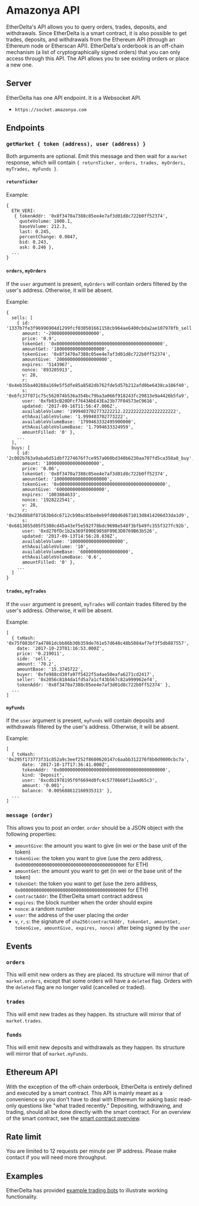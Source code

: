 # Amazonya API

EtherDelta's API allows you to query orders, trades, deposits, and withdrawals. Since EtherDelta is a smart contract, it is also possible to get trades, deposits, and withdrawals from the Ethereum API (through an Ethereum node or Etherscan API). EtherDelta's orderbook is an off-chain mechanism (a list of cryptographically signed orders) that you can only access through this API. The API allows you to see existing orders or place a new one.

## Server

EtherDelta has one API endpoint. It is a Websocket API.

 * `https://socket.amazonya.com`

## Endpoints

### `getMarket { token (address), user (address) }`

Both arguments are optional. Emit this message and then wait for a `market` response, which will contain `{ returnTicker, orders, trades, myOrders, myTrades, myFunds }`.

#### `returnTicker`

Example:
```
{
  ETH_VERI:
   { tokenAddr: '0x8f3470a7388c05ee4e7af3d01d8c722b0ff52374',
     quoteVolume: 1000.1,
     baseVolume: 212.3,
     last: 0.245,
     percentChange: 0.0047,
     bid: 0.243,
     ask: 0.246 },
  ...
}
```

#### `orders`, `myOrders`

If the `user` argument is present, `myOrders` will contain orders filtered by the user's address. Otherwise, it will be absent.

Example:
```
{
  sells: [
    { id: '1337b7fe3f96996904d1299fcf030501661158cb964ae6400cbda2ae107978fb_sell',
      amount: '-2000000000000000000',
      price: '0.9',
      tokenGet: '0x0000000000000000000000000000000000000000',
      amountGet: '1800000000000000000',
      tokenGive: '0x8f3470a7388c05ee4e7af3d01d8c722b0ff52374',
      amountGive: '2000000000000000000',
      expires: '5143967',
      nonce: '893205913',
      v: 28,
      r: '0x4eb35ba40288a169e5f5dfe85a8582db762fde5d57b212afd0be6438ca186f40',
      s: '0x6fc37f071c75c562074b536a354bc79ba3a066f918243fc29813e9a4426b5fa9',
      user: '0xfb83cB20DFcf7643AbE43Ea23b77F04573eC9616',
      updated: '2017-09-16T11:56:47.006Z',
      availableVolume: '1999403702773222212.22222222222222222222',
      ethAvailableVolume: '1.999403702773222',
      availableVolumeBase: '1799463332495900000',
      ethAvailableVolumeBase: '1.7994633324959',
      amountFilled: '0' },
    ...
  ],
  buys: [
    { id: '2c002b763a9aba6d51dbf7274676f7ce957a060bd340b6230aa707fd5ca358a8_buy',
      amount: '10000000000000000000',
      price: '0.06',
      tokenGet: '0x8f3470a7388c05ee4e7af3d01d8c722b0ff52374',
      amountGet: '10000000000000000000',
      tokenGive: '0x0000000000000000000000000000000000000000',
      amountGive: '600000000000000000',
      expires: '1003884633',
      nonce: '1928222541',
      v: 28,
      r: '0x236d8b8f87163b6dc6712cb90ac85be8eb9fd80d6d671013d8414206d33da1d9',
      s: '0x6813055d05f5300cd45a43ef5e592f78bdc9698e548f3bfb49fc355f327fc92b',
      user: '0xd270fDc1b2a369f890E9858F09E3D0769B63b526',
      updated: '2017-09-13T14:56:28.838Z',
      availableVolume: '10000000000000000000',
      ethAvailableVolume: '10',
      availableVolumeBase: '600000000000000000',
      ethAvailableVolumeBase: '0.6',
      amountFilled: '0' },
    ...
  ]
}
```

#### `trades`, `myTrades`

If the `user` argument is present, `myTrades` will contain trades filtered by the user's address. Otherwise, it will be absent.

Example:
```
[
  { txHash: '0x75f083bf7a47861dcbb86b30b359de761e57d648c48b5084af7ef3f5db887557',
    date: '2017-10-23T01:16:53.000Z',
    price: '0.219011',
    side: 'sell',
    amount: '70.2',
    amountBase: '15.3745722',
    buyer: '0xfe988cd30fa97f5422f5a4ae50eafa6271cd2417',
    seller: '0x2056c8184da1fd5a7a1cf43b567c82a999962ef4',
    tokenAddr: '0x8f3470a7388c05ee4e7af3d01d8c722b0ff52374' },
  ...
]
```

#### `myFunds`

If the `user` argument is present, `myFunds` will contain deposits and withdrawals filtered by the user's address. Otherwise, it will be absent.

Example:
```
[
  { txHash: '0x295f173773f31c852a9c3eef252f8600620147c6aabb312276f8b0d9800cbc7a',
      date: '2017-10-17T17:36:41.000Z',
      tokenAddr: '0x0000000000000000000000000000000000000000',
      kind: 'Deposit',
      user: '0xcdb1978195f0f6694d0fc4c5770660f12aad65c3',
      amount: '0.001',
      balance: '0.005688612160935313' },
  ...
]
```

### `message (order)`

This allows you to post an order. `order` should be a JSON object with the following properties:

* `amountGive`: the amount you want to give (in wei or the base unit of the token)
* `tokenGive`: the token you want to give (use the zero address, `0x0000000000000000000000000000000000000000` for ETH)
* `amountGet`: the amount you want to get (in wei or the base unit of the token)
* `tokenGet`: the token you want to get (use the zero address, `0x0000000000000000000000000000000000000000` for ETH)
* `contractAddr`: the EtherDelta smart contract address
* `expires`: the block number when the order should expire
* `nonce`: a random number
* `user`: the address of the user placing the order
* `v`, `r`, `s`: the signature of `sha256(contractAddr, tokenGet, amountGet, tokenGive, amountGive, expires, nonce)` after being signed by the `user`

## Events

### `orders`

This will emit new orders as they are placed. Its structure will mirror that of `market.orders`, except that some orders will have a `deleted` flag. Orders with the `deleted` flag are no longer valid (cancelled or traded).

### `trades`

This will emit new trades as they happen. Its structure will mirror that of `market.trades`.

### `funds`

This will emit new deposits and withdrawals as they happen. Its structure will mirror that of `market.myFunds`.

## Ethereum API

With the exception of the off-chain orderbook, EtherDelta is entirely defined and executed by a smart contract. This API is mainly meant as a convenience so you don't have to deal with Ethereum for asking basic read-only questions like "what traded recently." Depositing, withdrawing, and trading, should all be done directly with the smart contract. For an overview of the smart contract, see the [smart contract overview](SMART_CONTRACT.md).

## Rate limit

You are limited to 12 requests per minute per IP address. Please make contact if you will need more throughput.

## Examples

EtherDelta has provided [example trading bots](https://github.com/etherdelta/bots) to illustrate working functionality.
